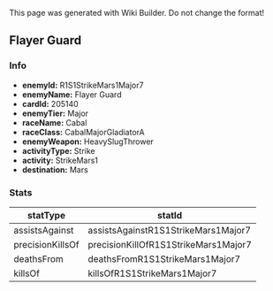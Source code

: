 <span class="wiki-builder">This page was generated with Wiki Builder. Do not change the format!</span>

## Flayer Guard
### Info
* **enemyId:** R1S1StrikeMars1Major7
* **enemyName:** Flayer Guard
* **cardId:** 205140
* **enemyTier:** Major
* **raceName:** Cabal
* **raceClass:** CabalMajorGladiatorA
* **enemyWeapon:** HeavySlugThrower
* **activityType:** Strike
* **activity:** StrikeMars1
* **destination:** Mars

### Stats
statType | statId
-------- | ------
assistsAgainst | assistsAgainstR1S1StrikeMars1Major7
precisionKillsOf | precisionKillOfR1S1StrikeMars1Major7
deathsFrom | deathsFromR1S1StrikeMars1Major7
killsOf | killsOfR1S1StrikeMars1Major7

